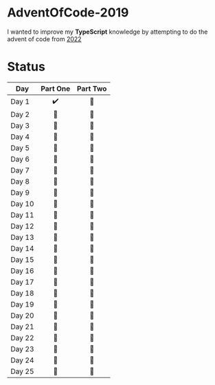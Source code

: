 # AdventOfCode-2019

I wanted to improve my **TypeScript** knowledge by attempting to do the advent of code from [2022](https://adventofcode.com/2022) 


# Status

| Day  | Part One | Part Two | 
|---|:---:|:---:|
| Day 1| :heavy_check_mark: | :pencil: |
| Day 2| :pencil: | :pencil: |
| Day 3| :pencil: | :pencil: |
| Day 4| :pencil: | :pencil: |
| Day 5| :pencil: | :pencil: |
| Day 6| :pencil: | :pencil: |
| Day 7| :pencil: | :pencil: |
| Day 8| :pencil: | :pencil: |
| Day 9| :pencil: | :pencil: |
| Day 10| :calendar: | :calendar: |
| Day 11| :calendar: | :calendar: |
| Day 12| :calendar: | :calendar: |
| Day 13| :calendar: | :calendar: |
| Day 14| :calendar: |  :calendar:|
| Day 15|  :calendar:|  :calendar:|
| Day 16|  :calendar:|  :calendar:|
| Day 17|  :calendar:| :calendar: |
| Day 18|  :calendar:| :calendar: |
| Day 19|  :calendar:|  :calendar:|
| Day 20|  :calendar:|  :calendar:|
| Day 21|:calendar: |:calendar: |
| Day 22|:calendar: |:calendar: |
| Day 23| :calendar:| :calendar:|
| Day 24| :calendar:| :calendar:|
| Day 25| :calendar:|:calendar: |
